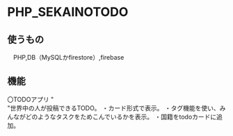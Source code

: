 # PHP_SEKAINOTODO

## 使うもの 
　PHP,DB（MySQLかfirestore）,firebase


## 機能
〇TODOアプリ
"<br>"世界中の人が投稿できるTODO。
・カード形式で表示。
・タグ機能を使い、みんながどのようなタスクをためこんでいるかを表示。
・国籍をtodoカードに追加。

